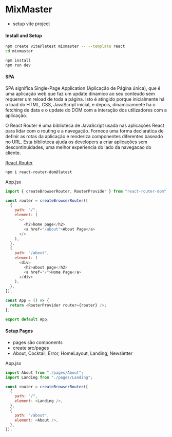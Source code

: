 # MixMaster

- setup vite project

#### Install and Setup

```sh
npm create vite@latest mixmaster -- --template react
cd mixmaster
```

```sh
npm install
npm run dev
```

#### SPA

SPA significa Single-Page Application (Aplicação de Página única), que é
uma aplicação web que faz um update dinamico ao seu conteudo sem requerer um
reload de toda a página. Isto é atingido porque inicialmente há o load do HTML,
CSS, JavaScript inicial, e depois, dinamicamnete ha o fetching de data e o update
do DOM com a interação dos utilizadores com a aplicação.

O React Router é uma biblioteca de JavaScript usada nas aplicações React para lidar com o routing e a navegação. Fornece uma forma declaratica de definir as
rotas da aplicação e renderiza componentes diferentes baseado no URL. Esta
biblioteca ajuda os developers a criar aplicações sem descontinuidades, uma melhor experiencia do lado da navegacao do cliente.

[React Router](https://reactrouter.com/en/main)

```sh
npm i react-router-dom@latest
```

App.jsx

```js
import { createBrowserRouter, RouterProvider } from "react-router-dom";

const router = createBrowserRouter([
  {
    path: "/",
    element: (
      <>
        <h2>home page</h2>
        <a href="/about">About Page</a>
      </>
    ),
  },
  {
    path: "/about",
    element: (
      <div>
        <h2>about page</h2>
        <a href="/">Home Page</a>
      </div>
    ),
  },
]);

const App = () => {
  return <RouterProvider router={router} />;
};

export default App;
```

#### Setup Pages

- pages são components
- create src/pages
- About, Cocktail, Error, HomeLayout, Landing, Newsletter

App.jsx

```js
import About from "./pages/About";
import Landing from "./pages/Landing";

const router = createBrowserRouter([
  {
    path: "/",
    element: <Landing />,
  },
  {
    path: "/about",
    element: <About />,
  },
]);
```

